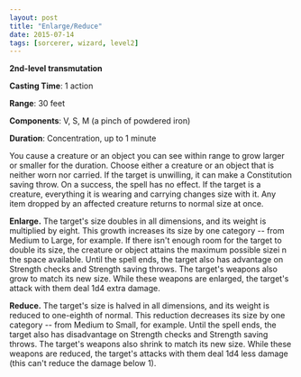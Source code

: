 ```yaml
---
layout: post
title: "Enlarge/Reduce"
date: 2015-07-14
tags: [sorcerer, wizard, level2]
---
```


**2nd-level transmutation**

**Casting Time**: 1 action

**Range**: 30 feet

**Components**: V, S, M (a pinch of powdered iron)

**Duration**: Concentration, up to 1 minute

You cause a creature or an object you can see within range to grow larger or smaller for the duration. Choose either a creature or an object that is neither worn nor carried. If the target is unwilling, it can make a Constitution saving throw. On a success, the spell has no effect. If the target is a creature, everything it is wearing and carrying changes size with it. Any item dropped by an affected creature returns to normal size at once.

**Enlarge.** The target's size doubles in all dimensions, and its weight is multiplied by eight. This growth increases its size by one category -- from Medium to Large, for example. If there isn't enough room for the target to double its size, the creature or object attains the maximum possible sizei n the space available. Until the spell ends, the target also has advantage on Strength checks and Strength saving throws. The target's weapons also grow to match its new size. While these weapons are enlarged, the target's attack with them deal 1d4 extra damage.

**Reduce.** The target's size is halved in all dimensions, and its weight is reduced to one-eighth of normal. This reduction decreases its size by one category -- from Medium to Small, for example. Until the spell ends, the target also has disadvantage on Strength checks and Strength saving throws. The target's weapons also shrink to match its new size. While these weapons are reduced, the target's attacks with them deal 1d4 less damage (this can't reduce the damage below 1).
